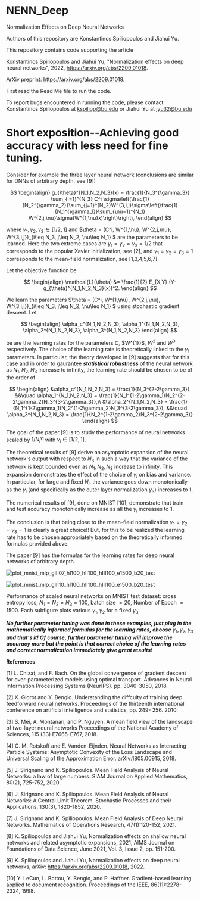 # NENN_Deep
Normalization Effects on Deep Neural Networks

Authors of this repository are Konstantinos Spiliopoulos and Jiahui Yu.

This repository contains code supporting the article

Konstantinos Spiliopoulos and Jiahui Yu, "Normalization effects on deep neural networks", 2022, https://arxiv.org/abs/2209.01018.

ArXiv preprint: https://arxiv.org/abs/2209.01018.

First read the Read Me file to run the code.

To report bugs encountered in running the code, please contact Konstantinos Spiliopoulos at kspiliop@bu.edu or Jiahui Yu at jyu32@bu.edu


# Short exposition--Achieving good accuracy with less need for fine tuning. 

Consider for example the three layer neural network (conclusions are similar for DNNs of arbitrary depth, see [9])

$$
\begin{align}
g_{\theta}^{N_1,N_2,N_3}(x) = \frac{1}{N_3^{\gamma_3}} \sum_{i=1}^{N_3} C^i \sigma\left(\frac{1}{N_2^{\gamma_2}}\sum_{j=1}^{N_2}W^{3,i,j}\sigma\left(\frac{1}{N_1^{\gamma_1}}\sum_{\nu=1}^{N_1} W^{2,j,\nu}\sigma(W^{1,\nu}x)\right)\right),
\end{align}
$$

where $\gamma_{1},\gamma_{2},\gamma_{3}\in[1/2,1]$ and
$\theta = (C^i, W^{1,\nu}, W^{2,j,\nu}, W^{3,i,j})_{i\leq N_3, j\leq N_2, \nu\leq N_1} $
are the parameters to be learned. Here the two extreme cases are $\gamma_1=\gamma_2=\gamma_3=1/2$
that corresponds to the popular Xavier initialization, see [2], and $\gamma_1=\gamma_2=\gamma_3=1$ corresponds to the mean-field normalization, see [1,3,4,5,6,7]. 

Let the objective function be

$$
\begin{align}
\mathcal{L}(\theta) &= \frac{1}{2} E_{X,Y} (Y-g_{\theta}^{N_1,N_2,N_3}(x))^2.
\end{align}
$$

We learn the parameters $\theta = (C^i, W^{1,\nu}, W^{2,j,\nu}, W^{3,i,j})_{i\leq N_3, j\leq N_2, \nu\leq N_1} $ using stochastic gradient descent. 
Let

$$
\begin{align}
\alpha_c^{N_1,N_2,N_3}, \alpha_1^{N_1,N_2,N_3}, \alpha_2^{N_1,N_2,N_3}, \alpha_3^{N_1,N_2,N_3}
\end{align}
$$

be are the learning rates for the parameters $C$, $W^{1}}$, $W^{2}$ and $W^{3}$ respectively. The choice of the learning rate is theoretically linked to the $\gamma_i$ parameters. In particular, the theory developed in [9] suggests that for this case and in order to gaurantee ***statistical robustness*** of the neural network as $N_1,N_2,N_3$ increase to infinity, the learning rate should be chosen to be of the order of

$$
\begin{align}
&\alpha_c^{N_1,N_2,N_3} = \frac{1}{N_3^{2-2\gamma_3}}, &&\quad \alpha_1^{N_1,N_2,N_3} = \frac{1}{N_1^{1-2\gamma_1}N_2^{2-2\gamma_2}N_3^{3-2\gamma_3}},\\
&\alpha_2^{N_1,N_2,N_3} = \frac{1}{N_1^{1-2\gamma_1}N_2^{1-2\gamma_2}N_3^{3-2\gamma_3}}, &&\quad \alpha_3^{N_1,N_2,N_3} = \frac{1}{N_2^{1-2\gamma_2}N_3^{2-2\gamma_3}}
\end{align}
$$


The goal of the paper [9] is to study  the performance of neural networks scaled by $1/N_{i}^{\gamma_{i}}$
with $\gamma_{i} \in [1/2, 1]$. 

The theoretical results of [9] derive an asymptotic expansion of the neural network's output with respect to $N_{3}$ in such a way that the variance of the network is kept bounded even as $N_1,N_2,N_3$ increase to infinity. 
This expansion demonstrates the effect of the choice of  $\gamma_{i}$   on bias and variance.
In particular, for large and fixed $N_{i}$,
the variance goes down monotonically as the $\gamma_{i}$ (and specifically as the outer layer normalization $\gamma_3$) increases to $1$.

The numerical results of [9], done on MNIST [10], demonstrate that train and test accuracy monotonically increase as all the $\gamma_i$ increases to $1$. 

The conclusion is that being close to the mean-field normalization  $\gamma_1=\gamma_2=\gamma_3=1$  is clearly a great choice!! But, for this to be realized the learning rate has to be chosen appropriately based on the theoretically informed formulas provided above. 

The paper [9] has the formulas for the learning rates for deep neural networks of arbitrary depth.

![plot_mnist_mlp_gIII07_hI100_hII100_hIII100_e1500_b20_test](https://user-images.githubusercontent.com/106413949/191279543-bdc0f43f-e09a-4324-add5-9e8fd2a6b14a.png)

![plot_mnist_mlp_gIII10_hI100_hII100_hIII100_e1500_b20_test](https://user-images.githubusercontent.com/106413949/191278660-5e5a2b62-c9cb-4942-bb10-32c70496325c.png)

Performance of scaled neural networks on MNIST test dataset: cross entropy loss, $N_1=N_2=N_3=100$, batch size $=20$, Number of Epoch $=1500$. Each subfigure plots various $\gamma_1, \gamma_2$ for a fixed $\gamma_3$.


***No further parameter tuning was done in these examples, just plug in the mathematically informed formulas for the learning rates, choose*** $\gamma_{1}, \gamma_{2}, \gamma_{3}$ ***and that's it! Of course, further parameter tuning will improve the accuracy more but the point is that correct choice of the learning rates and correct normalization immediately give great results!***

**References**

[1] L. Chizat, and F. Bach. On the global convergence of gradient descent for over-parameterized models
using optimal transport. Advances in Neural Information Processing Systems (NeurIPS). pp. 3040-3050,
2018.

[2] X. Glorot and Y. Bengio. Understanding the diffculty of training deep feedforward neural networks.
Proceedings of the thirteenth international conference on artificial intelligence and statistics, pp. 249-
256. 2010.

[3] S. Mei, A. Montanari, and P. Nguyen. A mean field view of the landscape of two-layer neural networks
Proceedings of the National Academy of Sciences, 115 (33) E7665-E767, 2018.

[4] G. M. Rotskoff and E. Vanden-Eijnden. Neural Networks as Interacting Particle Systems: Asymptotic
Convexity of the Loss Landscape and Universal Scaling of the Approximation Error. arXiv:1805.00915,
2018.

[5] J. Sirignano and K. Spiliopoulos. Mean Field Analysis of Neural Networks: a law of large numbers.
SIAM Journal on Applied Mathematics, 80(2), 725-752, 2020.

[6] J. Sirignano and K. Spiliopoulos. Mean Field Analysis of Neural Networks: A Central Limit Theorem.
Stochastic Processes and their Applications, 130(3), 1820-1852, 2020.

[7] J. Sirignano and K. Spiliopoulos. Mean Field Analysis of Deep Neural Networks. Mathematics of
Operations Research, 47(1):120-152, 2021.

[8] K. Spiliopoulos and Jiahui Yu, Normalization effects on shallow neural networks and related asymptotic expansions, 2021, AIMS Journal on Foundations of Data Science, June 2021, Vol. 3, Issue 2, pp. 151-200.

[9] K. Spiliopoulos and Jiahui Yu, Normalization effects on deep neural networks, arXiv: https://arxiv.org/abs/2209.01018, 2022.

[10] Y. LeCun, L. Bottou, Y. Bengio, and P. Haffner. Gradient-based learning applied to document recognition.
Proceedings of the IEEE, 86(11):2278-2324, 1998.


